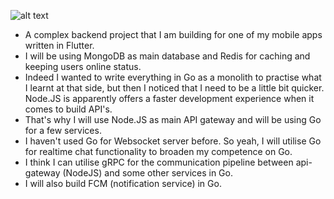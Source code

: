![alt text](https://github.com/[username]/[reponame]/blob/[branch]/diagram.jpg?raw=true)
- A complex backend project that I am building for one of my mobile apps written in Flutter.
- I will be using MongoDB as main database and Redis for caching and keeping users online status.
- Indeed I wanted to write everything in Go as a monolith to practise what I learnt at that side, but then I noticed that I need to be a little bit quicker. Node.JS is apparently offers a faster development experience when it comes to build API's.
- That's why I will use Node.JS as main API gateway and will be using Go for a few services.
- I haven't used Go for Websocket server before. So yeah, I will utilise Go for realtime chat functionality to broaden my competence on Go.
- I think I can utilise gRPC for the communication pipeline between api-gateway (NodeJS) and some other services in Go.
- I will also build FCM (notification service) in Go.
